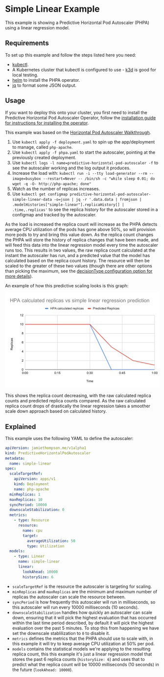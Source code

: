 # Simple Linear Example

This example is showing a Predictive Horizontal Pod Autoscaler (PHPA) using a linear regression model.

## Requirements

To set up this example and follow the steps listed here you need:

- [kubectl](https://kubernetes.io/docs/tasks/tools/).
- A Kubernetes cluster that kubectl is configured to use - [k3d](https://github.com/rancher/k3d) is good for local
testing.
- [helm](https://helm.sh/docs/intro/install/) to install the PHPA operator.
- [jq](https://stedolan.github.io/jq/) to format some JSON output.

## Usage

If you want to deploy this onto your cluster, you first need to install the Predictive Horizontal Pod Autoscaler
Operator, follow the [installation guide for instructions for installing the
operator](https://predictive-horizontal-pod-autoscaler.readthedocs.io/en/latest/user-guide/installation).

This example was based on the [Horizontal Pod Autoscaler Walkthrough](https://kubernetes.io/docs/tasks/run-application/horizontal-pod-autoscale-walkthrough/).

1. Use `kubectl apply -f deployment.yaml` to spin up the app/deployment to manage, called `php-apache`.
2. Use `kubectl apply -f phpa.yaml` to start the autoscaler, pointing at the previously created deployment.
3. Use `kubectl logs -l name=predictive-horizontal-pod-autoscaler -f` to see the autoscaler working and the log output
it produces.
4. Increase the load with: `kubectl run -i --tty load-generator --rm --image=busybox --restart=Never -- /bin/sh -c "while sleep 0.01; do wget -q -O- http://php-apache; done"`
5. Watch as the number of replicas increases.
6. Use
`kubectl get configmap predictive-horizontal-pod-autoscaler-simple-linear-data -o=json | jq -r '.data.data | fromjson | .modelHistories["simple-linear"].replicaHistory[] | .time,.replicas'`
to see the replica history for the autoscaler stored in a configmap and tracked by the autoscaler.

As the load is increased the replica count will increase as the PHPA detects average CPU utilization of the pods has
gone above 50%, so will provision more pods to try and bring this value down. As the replica count changes the PHPA
will store the history of replica changes that have been made, and will feed this data into the linear regression model
every time the autoscaler runs too. This results in two values, the raw replica count calculated at the instant the
autoscaler has run, and a predicted value that the model has calculated based on the replica count history. The resource
will then be scaled to the greater of these two values (though there are other options than picking the maximum, see
the [decisionType configuration option for more
details](https://predictive-horizontal-pod-autoscaler.readthedocs.io/en/latest/reference/configuration/#decisiontype)).

An example of how this predictive scaling looks is this graph:

![Calculated HPA values vs linear regression predicted values](../../docs/img/getting_started_linear_regression.svg)

This shows the replica count decreasing, with the raw calculated replica counts and predicted replica counts compared.
As the raw calculated replica count drops of drastically the linear regression takes a smoother scale down approach
based on calculated history.

## Explained

This example uses the following YAML to define the autoscaler:

```yaml
apiVersion: jamiethompson.me/v1alpha1
kind: PredictiveHorizontalPodAutoscaler
metadata:
  name: simple-linear
spec:
  scaleTargetRef:
    apiVersion: apps/v1
    kind: Deployment
    name: php-apache
  minReplicas: 1
  maxReplicas: 10
  syncPeriod: 10000
  downscaleStabilization: 0
  metrics:
    - type: Resource
      resource:
        name: cpu
        target:
          averageUtilization: 50
          type: Utilization
  models:
    - type: Linear
      name: simple-linear
      linear:
        lookAhead: 10000
        historySize: 6
```

- `scaleTargetRef` is the resource the autoscaler is targeting for scaling.
- `minReplicas` and `maxReplicas` are the minimum and maximum number of replicas the autoscaler can scale the resource
between.
- `syncPeriod` is how frequently this autoscaler will run in milliseconds, so this autoscaler will run every 10000
milliseconds (10 seconds).
- `downscaleStabilization` handles how quickly an autoscaler can scale down, ensuring that it will pick the highest evaluation that has occurred within the last time period described, by default it will pick the highest evaluation over
the past 5 minutes. To stop this from happening we have set the downscale stablilization to `0` to disable it.
- `metrics` defines the metrics that the PHPA should use to scale with, in this example it will try to keep average
CPU utilization at 50% per pod.
- `models` contains the statistical models we're applying to the resulting replica count, this this example it's just
a linear regression model that stores the past 6 replica counts (`historySize: 6`) and uses that to predict what the
replica count will be 10000 milliseconds (10 seconds) in the future (`lookAhead: 10000`).
